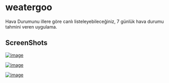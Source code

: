 # weatergoo

Hava Durumunu illere göre canlı listeleyebileceğiniz, 7 günlük hava durumu tahmini veren uygulama.

## ScreenShots

[![image](https://r.resimlink.com/VC7WHkFaRnJs.png)](https://resimlink.com/VC7WHkFaRnJs)

[![image](https://r.resimlink.com/tIwqbGi.png)](https://resimlink.com/tIwqbGi)

[![image](https://r.resimlink.com/tIwqbGi.png)](https://resimlink.com/tIwqbGi)
